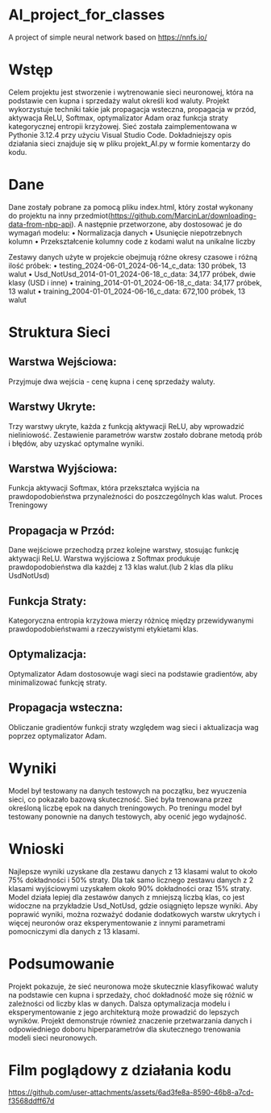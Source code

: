 # AI_project_for_classes
A project of simple neural network based on https://nnfs.io/

# Wstęp
Celem projektu jest stworzenie i wytrenowanie sieci neuronowej, która na podstawie cen kupna i sprzedaży walut określi kod waluty. Projekt wykorzystuje techniki takie jak propagacja wsteczna, propagacja w przód, aktywacja ReLU, Softmax, optymalizator Adam oraz funkcja straty kategorycznej entropii krzyżowej. Sieć została zaimplementowana w Pythonie 3.12.4 przy użyciu Visual Studio Code. Dokładniejszy opis działania sieci znajduje się w pliku projekt_AI.py w formie komentarzy do kodu.

# Dane
Dane zostały pobrane za pomocą pliku index.html, który został wykonany do projektu na inny przedmiot(https://github.com/MarcinLar/downloading-data-from-nbp-api). A następnie przetworzone, aby dostosować je do wymagań modelu:
•	Normalizacja danych
•	Usunięcie niepotrzebnych kolumn
•	Przekształcenie kolumny code z kodami walut na unikalne liczby

Zestawy danych użyte w projekcie obejmują różne okresy czasowe i różną ilość próbek:
•	testing_2024-06-01_2024-06-14_c_data: 130 próbek, 13 walut
•	Usd_NotUsd_2014-01-01_2024-06-18_c_data: 34,177 próbek, dwie klasy (USD i inne)
•	training_2014-01-01_2024-06-18_c_data: 34,177 próbek, 13 walut
•	training_2004-01-01_2024-06-16_c_data: 672,100 próbek, 13 walut

# Struktura Sieci
## Warstwa Wejściowa:
Przyjmuje dwa wejścia - cenę kupna i cenę sprzedaży waluty.

## Warstwy Ukryte:
Trzy warstwy ukryte, każda z funkcją aktywacji ReLU, aby wprowadzić nieliniowość.
Zestawienie parametrów warstw zostało dobrane metodą prób i błędów, aby uzyskać optymalne wyniki.

## Warstwa Wyjściowa:
Funkcja aktywacji Softmax, która przekształca wyjścia na prawdopodobieństwa przynależności do poszczególnych klas walut.
Proces Treningowy

## Propagacja w Przód:
Dane wejściowe przechodzą przez kolejne warstwy, stosując funkcję aktywacji ReLU.
Warstwa wyjściowa z Softmax produkuje prawdopodobieństwa dla każdej z 13 klas walut.(lub 2 klas dla pliku UsdNotUsd)

## Funkcja Straty:
Kategoryczna entropia krzyżowa mierzy różnicę między przewidywanymi prawdopodobieństwami a rzeczywistymi etykietami klas.

## Optymalizacja:
Optymalizator Adam dostosowuje wagi sieci na podstawie gradientów, aby minimalizować funkcję straty.

## Propagacja wsteczna:
Obliczanie gradientów funkcji straty względem wag sieci i aktualizacja wag poprzez optymalizator Adam.

# Wyniki
Model był testowany na danych testowych na początku, bez wyuczenia sieci, co pokazało bazową skuteczność.
Sieć była trenowana przez określoną liczbę epok na danych treningowych.
Po treningu model był testowany ponownie na danych testowych, aby ocenić jego wydajność.

# Wnioski
Najlepsze wyniki uzyskane dla zestawu danych z 13 klasami walut to około 75% dokładności i 50% straty.
Dla tak samo licznego zestawu danych z 2 klasami wyjściowymi uzyskałem około 90% dokładności oraz 15% straty.
Model działa lepiej dla zestawów danych z mniejszą liczbą klas, co jest widoczne na przykładzie Usd_NotUsd, gdzie osiągnięto lepsze wyniki.
Aby poprawić wyniki, można rozważyć dodanie dodatkowych warstw ukrytych i więcej neuronów oraz eksperymentowanie z innymi parametrami pomocniczymi dla danych z 13 klasami.

# Podsumowanie
Projekt pokazuje, że sieć neuronowa może skutecznie klasyfikować waluty na podstawie cen kupna i sprzedaży, choć dokładność może się różnić w zależności od liczby klas w danych. Dalsza optymalizacja modelu i eksperymentowanie z jego architekturą może prowadzić do lepszych wyników. Projekt demonstruje również znaczenie przetwarzania danych i odpowiedniego doboru hiperparametrów dla skutecznego trenowania modeli sieci neuronowych.

# Film poglądowy z działania kodu
https://github.com/user-attachments/assets/6ad3fe8a-8590-46b8-a7cd-f3568ddff67d

